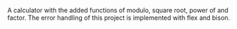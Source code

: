 A calculator with the added functions of modulo, square root, power of and factor.
The error handling of this project is implemented with flex and bison.
